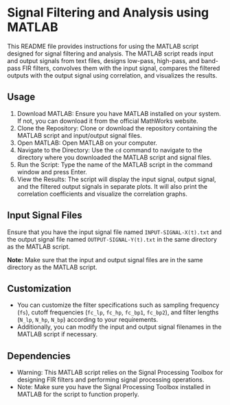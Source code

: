 # Signal Filtering and Analysis using MATLAB

This README file provides instructions for using the MATLAB script designed for signal filtering and analysis. The MATLAB script reads input and output signals from text files, designs low-pass, high-pass, and band-pass FIR filters, convolves them with the input signal, compares the filtered outputs with the output signal using correlation, and visualizes the results.

## Usage

1. Download MATLAB: Ensure you have MATLAB installed on your system. If not, you can download it from the official MathWorks website.
2. Clone the Repository: Clone or download the repository containing the MATLAB script and input/output signal files.
3. Open MATLAB: Open MATLAB on your computer.
4. Navigate to the Directory: Use the `cd` command to navigate to the directory where you downloaded the MATLAB script and signal files.
5. Run the Script: Type the name of the MATLAB script in the command window and press Enter. 
6. View the Results: The script will display the input signal, output signal, and the filtered output signals in separate plots. It will also print the correlation coefficients and visualize the correlation graphs.

## Input Signal Files
Ensure that you have the input signal file named `INPUT-SIGNAL-X(t).txt` and the output signal file named `OUTPUT-SIGNAL-Y(t).txt` in the same directory as the MATLAB script.

**Note:** Make sure that the input and output signal files are in the same directory as the MATLAB script.

## Customization
- You can customize the filter specifications such as sampling frequency (`fs`), cutoff frequencies (`fc_lp`, `fc_hp`, `fc_bp1`, `fc_bp2`), and filter lengths (`N_lp`, `N_hp`, `N_bp`) according to your requirements.
- Additionally, you can modify the input and output signal filenames in the MATLAB script if necessary.

## Dependencies
- Warning: This MATLAB script relies on the Signal Processing Toolbox for designing FIR filters and performing signal processing operations.
- Note: Make sure you have the Signal Processing Toolbox installed in MATLAB for the script to function properly.
